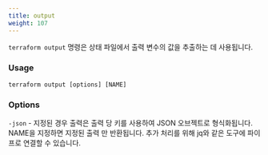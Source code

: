 ```yaml
---
title: output
weight: 107
---
```


`terraform output` 명령은 상태 파일에서 출력 변수의 값을 추출하는 데 사용됩니다.

### Usage

```
terraform output [options] [NAME]
```

### Options

`-json` - 지정된 경우 출력은 출력 당 키를 사용하여 JSON 오브젝트로 형식화됩니다. NAME을 지정하면 지정된 출력 만 반환됩니다. 추가 처리를 위해 jq와 같은 도구에 파이프로 연결할 수 있습니다.
